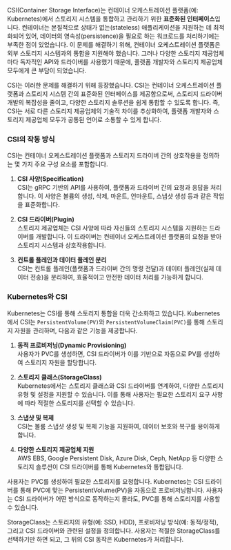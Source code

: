 CSI(Container Storage Interface)는 컨테이너 오케스트레이션 플랫폼(예: Kubernetes)에서 스토리지 시스템을 통합하고 관리하기 위한 **표준화된 인터페이스**입니다. 컨테이너는 본질적으로 상태가 없는(stateless) 애플리케이션을 지원하는 데 최적화되어 있어, 데이터의 영속성(persistence)을 필요로 하는 워크로드를 처리하기에는 부족한 점이 있었습니다. 이 문제를 해결하기 위해, 컨테이너 오케스트레이션 플랫폼은 외부 스토리지 시스템과의 통합을 지원해야 했습니다. 그러나 다양한 스토리지 제공업체마다 독자적인 API와 드라이버를 사용했기 때문에, 플랫폼 개발자와 스토리지 제공업체 모두에게 큰 부담이 되었습니다.

CSI는 이러한 문제를 해결하기 위해 등장했습니다. CSI는 컨테이너 오케스트레이션 플랫폼과 스토리지 시스템 간의 표준화된 인터페이스를 제공함으로써, 스토리지 드라이버 개발의 복잡성을 줄이고, 다양한 스토리지 솔루션을 쉽게 통합할 수 있도록 합니다. 즉, CSI는 서로 다른 스토리지 제공업체의 기술적 차이를 추상화하여, 플랫폼 개발자와 스토리지 제공업체 모두가 공통된 언어로 소통할 수 있게 합니다.

### CSI의 작동 방식

CSI는 컨테이너 오케스트레이션 플랫폼과 스토리지 드라이버 간의 상호작용을 정의하는 몇 가지 주요 구성 요소를 포함합니다.

1. **CSI 사양(Specification)**  
    CSI는 gRPC 기반의 API를 사용하여, 플랫폼과 드라이버 간의 요청과 응답을 처리합니다. 이 사양은 볼륨의 생성, 삭제, 마운트, 언마운트, 스냅샷 생성 등과 같은 작업을 표준화합니다.
    
2. **CSI 드라이버(Plugin)**  
    스토리지 제공업체는 CSI 사양에 따라 자신들의 스토리지 시스템을 지원하는 드라이버를 개발합니다. 이 드라이버는 컨테이너 오케스트레이션 플랫폼의 요청을 받아 스토리지 시스템과 상호작용합니다.
    
3. **컨트롤 플레인과 데이터 플레인 분리**  
    CSI는 컨트롤 플레인(플랫폼과 드라이버 간의 명령 전달)과 데이터 플레인(실제 데이터 전송)을 분리하여, 효율적이고 안전한 데이터 처리를 가능하게 합니다.

### Kubernetes와 CSI

Kubernetes는 CSI를 통해 스토리지 통합을 더욱 간소화하고 있습니다. Kubernetes에서 CSI는 `PersistentVolume(PV)`와 `PersistentVolumeClaim(PVC)`를 통해 스토리지 자원을 관리하며, 다음과 같은 기능을 제공합니다.

1. **동적 프로비저닝(Dynamic Provisioning)**  
    사용자가 PVC를 생성하면, CSI 드라이버가 이를 기반으로 자동으로 PV를 생성하여 스토리지 자원을 할당합니다.
    
2. **스토리지 클래스(StorageClass)**  
    Kubernetes에서는 스토리지 클래스와 CSI 드라이버를 연계하여, 다양한 스토리지 유형 및 설정을 지원할 수 있습니다. 이를 통해 사용자는 필요한 스토리지 요구 사항에 따라 적절한 스토리지를 선택할 수 있습니다.
    
3. **스냅샷 및 복제**  
    CSI는 볼륨 스냅샷 생성 및 복제 기능을 지원하여, 데이터 보호와 복구를 용이하게 합니다.
    
4. **다양한 스토리지 제공업체 지원**  
    AWS EBS, Google Persistent Disk, Azure Disk, Ceph, NetApp 등 다양한 스토리지 솔루션이 CSI 드라이버를 통해 Kubernetes와 통합됩니다.

사용자는 PVC를 생성하여 필요한 스토리지를 요청합니다. Kubernetes는 CSI 드라이버를 통해 PVC에 맞는 PersistentVolume(PV)을 자동으로 프로비저닝합니다. 사용자는 CSI 드라이버가 어떤 방식으로 동작하는지 몰라도, PVC를 통해 스토리지를 사용할 수 있습니다.

StorageClass는 스토리지의 유형(예: SSD, HDD), 프로비저닝 방식(예: 동적/정적), 그리고 CSI 드라이버와 관련된 설정을 정의합니다. 사용자는 적절한 StorageClass를 선택하기만 하면 되고, 그 뒤의 CSI 동작은 Kubernetes가 처리합니다.